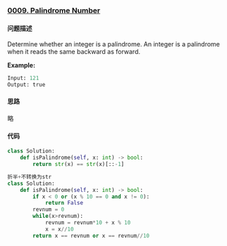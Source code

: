 ### [0009. Palindrome Number](https://leetcode-cn.com/problems/palindrome-number/)

#### 问题描述
Determine whether an integer is a palindrome. An integer is a palindrome when it reads the same backward as forward.

**Example:**
```python
Input: 121
Output: true
```

#### 思路
略

#### 代码
```python
class Solution:
    def isPalindrome(self, x: int) -> bool:
        return str(x) == str(x)[::-1]
```

```python
折半+不转换为str
class Solution:
    def isPalindrome(self, x: int) -> bool:
        if x < 0 or (x % 10 == 0 and x != 0):
            return False
        revnum = 0
        while(x>revnum):
            revnum = revnum*10 + x % 10
            x = x//10
        return x == revnum or x == revnum//10
```
